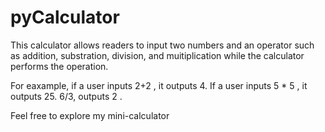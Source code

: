 # pyCalculator
This calculator allows readers to input two numbers  and an operator such as addition, substration, division, and muitiplication while the calculator performs the operation.

For eaxample, if a user inputs 2+2 , it outputs 4.
If a user inputs 5 * 5 , it outputs 25.
6/3, outputs 2 .

Feel free to explore my mini-calculator
